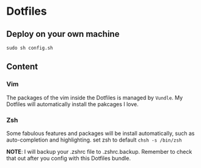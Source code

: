 # Dotfiles

## Deploy on your own machine
`sudo sh config.sh`



## Content

### Vim
The packages of the vim inside the Dotfiles is managed by `Vundle`. My Dotfiles will automatically install the pakcages I love.


### Zsh
Some fabulous features and packages will be install automatically, such as auto-completion and highlighting.
set zsh to default
`chsh -s /bin/zsh`

__NOTE__: I will backup your .zshrc file to .zshrc.backup. Remember to check that out after you config with this Dotfiles bundle.



